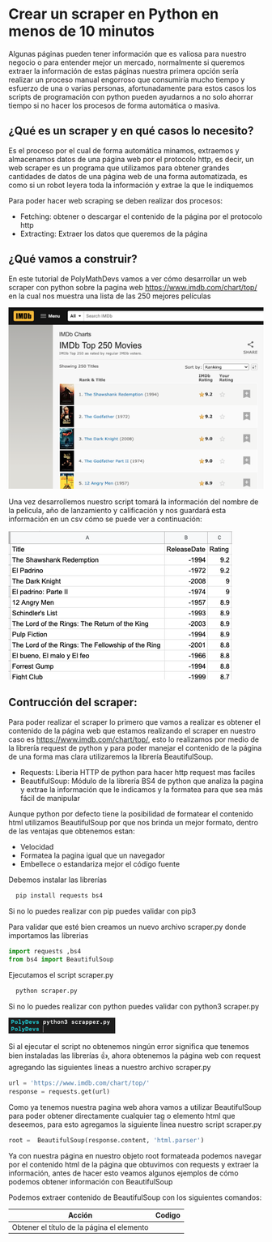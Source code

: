 # Crear un scraper en Python en menos de 10 minutos

Algunas páginas pueden tener información que es valiosa para nuestro negocio o para entender mejor un mercado, normalmente si queremos extraer la información de estas páginas nuestra primera opción sería realizar un proceso manual engorroso que consumiría mucho tiempo y esfuerzo de una o varias personas, afortunadamente para estos casos los scripts de programación con python pueden ayudarnos a no solo ahorrar tiempo si no hacer los procesos de forma automática o masiva.

## ¿Qué es un scraper y en qué casos lo necesito?
Es el proceso por el cual de forma automática minamos, extraemos y almacenamos datos de una página web por el protocolo http, es decir, un web scraper es un programa que utilizamos para obtener grandes cantidades de datos de una página web de una forma automatizada, es como si un robot leyera toda la información y extrae la que le indiquemos

Para poder hacer web scraping se deben realizar dos procesos:
 - Fetching: obtener o descargar el contenido de la página por el protocolo http
 - Extracting: Extraer los datos que queremos de la página

## ¿Qué vamos a construir?
En este tutorial de PolyMathDevs vamos a ver cómo desarrollar un web scraper con python sobre la pagina web https://www.imdb.com/chart/top/  en la cual nos muestra una lista de las 250 mejores películas

![Screenshot](website.png)

Una vez desarrollemos nuestro script tomará la información del nombre de la pelicula, año de lanzamiento y calificación y nos guardará esta información en un csv cómo se puede ver a continuación:

![Screenshot](csv.png)

## Contrucción del scraper:
Para poder realizar el scraper lo primero que vamos a realizar es obtener el contenido de la página web que estamos realizando el scraper en nuestro caso es https://www.imdb.com/chart/top/, esto lo realizamos por medio de la librería request de python y para poder manejar el contenido de la página de una forma mas clara utilizaremos la librería BeautifulSoup.

- Requests: Liberia HTTP de python para hacer http request mas faciles
- BeautifulSoup: Módulo de la librería BS4 de python que analiza la pagina y extrae la información que le indicamos y la formatea para que sea más fácil de manipular

Aunque python por defecto tiene la posibilidad de formatear el contenido html utilizamos BeautifulSoup por que nos brinda un mejor formato, dentro de las ventajas que obtenemos estan:

- Velocidad
- Formatea la pagina igual que un navegador
- Embellece o estandariza mejor el código fuente

Debemos instalar las librerías
```bash
  pip install requests bs4
```

Si no lo puedes realizar con pip puedes validar con pip3

Para validar que esté bien creamos un nuevo archivo scraper.py donde importamos las librerias
```python
import requests ,bs4
from bs4 import BeautifulSoup
```

Ejecutamos el script scraper.py 
```bash
  python scraper.py
```

Si no lo puedes realizar con python puedes validar con python3 scraper.py 

![Screenshot](goodrun.jpg)

Si al ejecutar el script no obtenemos ningún error significa que tenemos bien instaladas las librerías 👍, ahora obtenemos la página web con request agregando las siguientes lineas a nuestro archivo scraper.py 
```python
url = 'https://www.imdb.com/chart/top/'
response = requests.get(url)
```

Como ya tenemos nuestra pagina web ahora vamos a utilizar BeautifulSoup para poder obtener directamente cualquier tag o elemento html que deseemos, para esto agregamos la siguiente linea nuestro script scraper.py 
```python
root =  BeautifulSoup(response.content, 'html.parser')
```



Ya con nuestra página en nuestro objeto root formateada podemos navegar por el contenido html de la página que obtuvimos con requests y extraer la información, antes de hacer esto veamos algunos ejemplos de cómo podemos obtener información con BeautifulSoup

Podemos extraer contenido de BeautifulSoup con los siguientes comandos:

| Acción | Codigo  |
| ------- | --- |
| Obtener el título de la página el elemento <title> | root.title |
| Obtener el body de la página el elemento <body> | root.body |
| Obtener el primer div que se encuentra en el body | root.body.div |
| Obtener todos los div’s que están en la página | root.find_all('div') |
| Obtener todos los div’s que están en la página con una clase* específica | root.find_all('div', class_='subnav_item_main') |
| Obtener el div’s que están en la página con un id especifico | root.find_all('div', id='success-story-929') |
| Obtener todos los elementos que una clase | root.select( '.subnav_item_main') |
| Obtener un elemento con una clase especifica | root.select_one('.success-story a') |

> *En python la palabra class es reservada es por esto que en este método debemos pasarle el identificador class_ si quisiéramos utilizar la palabra reservada class debemos pasarla como un atributo como se muestra a continuación
```python
root.find_all('div', {'class':success-story-item})
```

Es importante tener presente que el contenido que retorna BeautifulSoup no es de tipo text si no de tipo tag , estamos obteniendo directamente todo el elemento tag del html
```python
print(type(root.body.div))
```
Si queremos obtener el contenido dentro del tag html debemos utilizar el método text
```python
print(root.body.div.text)
```

Teniendo lo anterior claro ahora vamos ha realizar el scraper, para esto lo primero es definir qué datos queremos obtener es diferente si queremos traer todo un objeto o sólo cierta información, para nuestro ejemplo vamos a obtener el título , la fecha de estreno y el rating de cada una de las 250 películas que están en la lista

Para esto vamos a utilizar el inspector de código sobre la página para validar que información tienen en común los bloques o cómo están construidos para poder identificar qué parámetro es sobre el cual vamos a realizar la búsqueda

![Screenshot](inspect1.jpg)

Como podemos ver en la imagen todas las listas están en una tabla con la clase “lister-list” y dentro de este tabla cada película ocupa una fila , lo primero que realizaremos es obtener el body de la tabla con la clase “lister-list” y despues obtenemos todas las filas del tbody, para esto agregamos la siguiente línea a nuestro script
```python
rows = root.select("tbody.lister-list tr")
```

Ahora que ya tenemos la tabla podemos obtener cada fila de la pelicula realizando un loop sobre los elementos de la tabla
```python
for movie in rows
	print(movie)
```

Si vemos el resultado de ejecutar nuestros script encontramos que ya tenemos el elemento tr , ahora debemos ir al detalle de cada celda para obtener:

![Screenshot](output.jpg)
### El nombre:
![Screenshot](inspect2.jpg)

El nombre se encuentra dentro de la fila tr en una celda td con la clase “titleColum” y dento de un tag de enlace <a> , para poder obtenerlo agregamos la siguiente linea
```python
title = movie.select_one(".titleColumn a").text
```

### El año de lanzamiento:
![Screenshot](inspect3.jpg)

El año de lanzamiento se encuentra dentro de la misma celda td que el nombre, solo que se encuentra dentro de un tag <span>
```python
year = movie.select_one(".titleColumn span").text
```

### La Calificación(Rating):
![Screenshot](inspect4.jpg)

La Calificación se encuentra dentro de la celda td con la clase “imdbRating” y dentro de un tag <strong>
```python
rating = movie.select_one(".ratingColumn strong").text
```


Dando por resultado final que nuestros script sea de la siguiente forma:
```python
import requests ,bs4
from bs4 import BeautifulSoup

url = 'https://www.imdb.com/chart/top/'
response = requests.get(url)
root = BeautifulSoup(response.content, "html.parser")
rows = root.select("tbody.lister-list tr")

for movie in rows:
	title = movie.select_one(".titleColumn a").text
	year = movie.select_one(".titleColumn span").text
	rating = movie.select_one(".ratingColumn strong").text
```
	
## Guardando los datos en un archivo csv:
Ya que logramos tener toda la información de las películas que deseamos ahora vamos a almacenarla en un archivo csv, para esto vamos a importar la librería csv
```python
import csv
```
Vamos a abrir el documento csv donde vamos a guardar nuestras películas(movies.csv) y vamos a crear un writer para poder escribir en el  
```python
f = open('movies.csv', 'w')
writer = csv.writer(f)
```

Primero agregamos los headers
```python
header = ['Title', 'ReleaseDate', 'Rating']
writer.writerow(header)
```

Y vamos a guardar la información de cada película mientras recorremos la lista de objetos writer.writerow([title,year,rating])

Por último cerramos el documento movies.csv
```python
f.close()
```

Para garantizar que siempre se ejecuto el codigo podemos remplazar la apertura y el cierre del archivo:
```python
f = open('movies.csv', 'w')
.......
f.close()
```
por: 
```python
with open("movies.csv", "w") as f:
	.......
```

Y nuestro código completo quedaría de la siguiente manera:
```python
import requests ,bs4
from bs4 import BeautifulSoup
import csv

url = 'https://www.imdb.com/chart/top/'
response = requests.get(url)

root = BeautifulSoup(response.content, "html.parser")
rows = root.select("tbody.lister-list tr")

with open("movies.csv", "w") as f:

    writer = csv.writer(f)
    writer.writerow(header)

    for movie in rows:
        title = movie.select_one(".titleColumn a").text
        year = movie.select_one(".titleColumn span").text
        rating = movie.select_one(".ratingColumn strong").text

        writer.writerow([title, year, rating])
```


**Importante:** es necesario que cuando realices un scraping tengas presente las políticas de la página que deseas scrapear para estar seguro que no se está infringiendo ninguna ley, esta validación la puedes realizar también ingresando al dominio principal del sitio y agregando /robots.txt donde puedes validar si la url sobre la que estás realizando el scraper está autorizada o no , para nuestro ejemplo vamos a utilizar la página de imdb sólo con fines educativos

## Conclusiones finales
Con unas pocas líneas de código es posible obtener la información de alguna página de forma ordenada y automática, esto nos puede funcionar para hacer una migración masiva de datos de un sitio a otro , para estudios de mercado o para tener información confiable en tiempo real, si te gusto este contenido y quieres que te notifiqumos cuando publiquemos algo nuevo inscribete en nuestro newsletter  [aquí](https://polymathv.us3.list-manage.com/subscribe/post?u=bf424acd364ec846df798dafc&id=59ef62c1d3).

